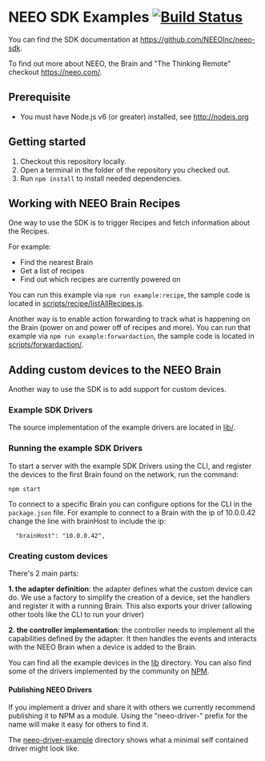 # NEEO SDK Examples [![Build Status](https://travis-ci.org/NEEOInc/neeo-sdk-examples.svg?branch=master)](https://travis-ci.org/NEEOInc/neeo-sdk-examples)

You can find the SDK documentation at https://github.com/NEEOInc/neeo-sdk.

To find out more about NEEO, the Brain and "The Thinking Remote" checkout https://neeo.com/.

## Prerequisite

* You must have Node.js v6 (or greater) installed, see http://nodejs.org

## Getting started

1. Checkout this repository locally.
2. Open a terminal in the folder of the repository you checked out.
3. Run `npm install` to install needed dependencies.

## Working with NEEO Brain Recipes

One way to use the SDK is to trigger Recipes and fetch information about the Recipes.

For example:
* Find the nearest Brain
* Get a list of recipes
* Find out which recipes are currently powered on

You can run this example via `npm run example:recipe`, the sample code is located in [scripts/recipe/listAllRecipes.js](scripts/recipe/listAllRecipes.js).

Another way is to enable action forwarding to track what is happening on the Brain (power on and power off of recipes and more). You can run that example via `npm run example:forwardaction`, the sample code is located in [scripts/forwardaction/](scripts/forwardaction/).

## Adding custom devices to the NEEO Brain

Another way to use the SDK is to add support for custom devices. 

### Example SDK Drivers

The source implementation of the example drivers are located in [lib/](lib/).

### Running the example SDK Drivers

To start a server with the example SDK Drivers using the CLI, and register the devices to the first Brain found on the network, run the command:

```
npm start
```

To connect to a specific Brain you can configure options for the CLI in the `package.json` file. For example to connect to a Brain with the ip of 10.0.0.42 change the line with brainHost to include the ip:

```
  "brainHost": "10.0.0.42",
```

### Creating custom devices

There's 2 main parts:

__1. the adapter definition__: the adapter defines what the custom device can do. We use a factory to simplify the creation of a device, set the handlers and register it with a running Brain. This also exports your driver (allowing other tools like the CLI to run your driver)

__2. the controller implementation__: the controller needs to implement all the capabilities defined by the adapter. It then handles the events and interacts with the NEEO Brain when a device is added to the Brain.

You can find all the example devices in the [lib](lib) directory. You can also find some of the drivers implemented by the community on [NPM](https://www.npmjs.com/search?q=neeo-driver).

#### Publishing NEEO Drivers

If you implement a driver and share it with others we currently recommend publishing it to NPM as a module. Using the "neeo-driver-" prefix for the name will make it easy for others to find it.

The [neeo-driver-example](neeo-driver-example) directory shows what a minimal self contained driver might look like.
